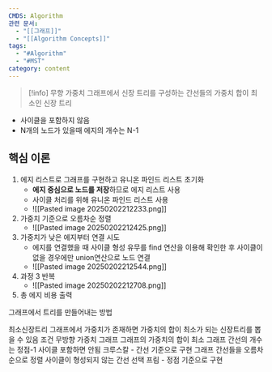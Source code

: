 ```yaml
---
CMDS: Algorithm
관련 문서:
  - "[[그래프]]"
  - "[[Algorithm Concepts]]"
tags:
  - "#Algorithm"
  - "#MST"
category: content
---
```

>[!info]
>무향 가중치 그래프에서 신장 트리를 구성하는 간선들의 가중치 합이 최소인 신장 트리

- 사이클을 포함하지 않음
- N개의 노드가 있을때 에지의 개수는 N-1

## 핵심 이론
1. 에지 리스트로 그래프를 구현하고 유니온 파인드 리스트 초기화
	- **에지 중심으로 노드를 저장**하므로 에지 리스트 사용
	- 사이클 처리를 위해 유니온 파인드 리스트 사용
	- ![[Pasted image 20250202212233.png]]
2. 가중치 기준으로 오름차순 정렬
	- ![[Pasted image 20250202212425.png]]
3. 가중치가 낮은 에지부터 연결 시도
	- 에지를 연결했을 때 사이클 형성 유무를 find 연산을 이용해 확인한 후 사이클이 없을 경우에만 union연산으로 노드 연결
	- ![[Pasted image 20250202212544.png]]
4. 과정 3 반복
	- ![[Pasted image 20250202212708.png]]
5. 총 에지 비용 출력

그래프에서 트리를 만들어내는 방법

최소신장트리
그래프에서 가중치가 존재하면 가중치의 합이 최소가 되는 신장트리를 뽑을 수 있음
조건
	무방향 가중치 그래프
	그래프의 가중치의 합이 최소
	그래프 간선의 개수는 정점-1
	사이클 포함하면 안됨
크루스칼 - 간선 기준으로 구현
	그래프 간선들을 오름차순으로 정렬
	사이클이 형성되지 않는 간선 선택
프림 - 정점 기준으로 구현
